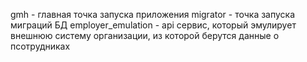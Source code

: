 gmh - главная точка запуска приложения
migrator - точка запуска миграций БД
employer_emulation - api сервис, который эмулирует внешнюю систему организации, из которой берутся данные о псотрудниках
